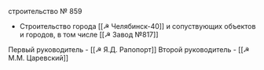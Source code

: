 строительство № 859 

- Строительство города [[☭ Челябинск-40]] и сопуствующих объектов и городов, в том числе [[☭ Завод №817]]

Первый руководитель - [[☭ Я.Д. Рапопорт]]
Второй руководитель - [[☭ М.М. Царевский]]